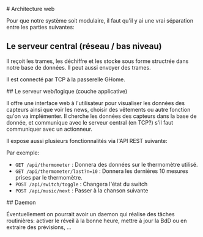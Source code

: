 # Architecture web

Pour que notre système soit modulaire, il faut qu'il y ai une vrai séparation entre les parties suivantes:

## Le serveur central (réseau / bas niveau)

Il reçoit les trames, les déchiffre et les stocke sous forme structrée dans notre base de données. Il peut aussi envoyer des trames.

Il est connecté par TCP à la passerelle GHome.

## Le serveur web/logique (couche applicative)

Il offre une interface web à l'utilisateur pour visualiser les données des capteurs ainsi que voir les news, choisir des vêtements ou autre fonction qu'on va implémenter.
Il cherche les données des capteurs dans la base de donnée, et communique avec le serveur central (en TCP?) s'il faut communiquer avec un actionneur.

Il expose aussi plusieurs fonctionnalités via l'API REST suivante:

Par exemple:

* ```GET /api/thermometer``` : Donnera des données sur le thermomètre utilisé.
* ```GET /api/thermometer/last?n=10``` : Donnera les dernières 10 mesures prises par le thermomètre.
* ```POST /api/switch/toggle``` : Changera l'état du switch
* ```POST /api/music/next``` : Passer à la chanson suivante

## Daemon

Éventuellement on pourrait avoir un daemon qui réalise des tâches routinières: activer le réveil à la bonne heure, mettre à jour la BdD ou en extraire des prévisions, ...
